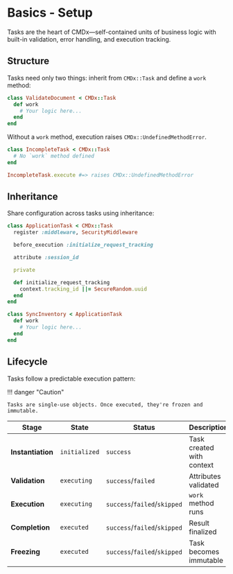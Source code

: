 # Basics - Setup

Tasks are the heart of CMDx—self-contained units of business logic with built-in validation, error handling, and execution tracking.

## Structure

Tasks need only two things: inherit from `CMDx::Task` and define a `work` method:

```ruby
class ValidateDocument < CMDx::Task
  def work
    # Your logic here...
  end
end
```

Without a `work` method, execution raises `CMDx::UndefinedMethodError`.

```ruby
class IncompleteTask < CMDx::Task
  # No `work` method defined
end

IncompleteTask.execute #=> raises CMDx::UndefinedMethodError
```

## Inheritance

Share configuration across tasks using inheritance:

```ruby
class ApplicationTask < CMDx::Task
  register :middleware, SecurityMiddleware

  before_execution :initialize_request_tracking

  attribute :session_id

  private

  def initialize_request_tracking
    context.tracking_id ||= SecureRandom.uuid
  end
end

class SyncInventory < ApplicationTask
  def work
    # Your logic here...
  end
end
```

## Lifecycle

Tasks follow a predictable execution pattern:

!!! danger "Caution"

    Tasks are single-use objects. Once executed, they're frozen and immutable.

| Stage | State | Status | Description |
|-------|-------|--------|-------------|
| **Instantiation** | `initialized` | `success` | Task created with context |
| **Validation** | `executing` | `success`/`failed` | Attributes validated |
| **Execution** | `executing` | `success`/`failed`/`skipped` | `work` method runs |
| **Completion** | `executed` | `success`/`failed`/`skipped` | Result finalized |
| **Freezing** | `executed` | `success`/`failed`/`skipped` | Task becomes immutable |
